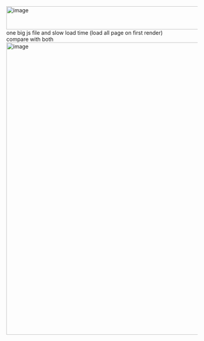 <img width="531" height="61" alt="image" src="https://github.com/user-attachments/assets/eb79638f-0f0d-4116-8f29-c4383334b184" />
<br />
one big js file and slow load time (load all page on first render)
<br />
compare with both
<img width="1366" height="768" alt="image" src="https://github.com/user-attachments/assets/00008894-81b7-4a1a-8119-3a428d5aeb28" />
